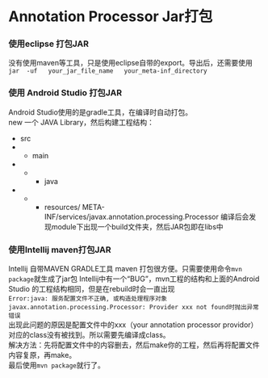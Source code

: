 # Annotation Processor Jar打包
### 使用eclipse 打包JAR
没有使用maven等工具，只是使用eclipse自带的export。导出后，还需要使用`jar  -uf   your_jar_file_name   your_meta-inf_directory`

### 使用 Android Studio 打包JAR
Android Studio使用的是gradle工具，在编译时自动打包。  
new 一个 JAVA Library，然后构建工程结构：  
* src
*  - main
*  - + java
*  - + resources/ META-INF/services/javax.annotation.processing.Processor
编译后会发现module下出现一个build文件夹，然后JAR包即在libs中

### 使用Intellij maven打包JAR
Intellij 自带MAVEN GRADLE工具
maven 打包很方便。只需要使用命令`mvn package`就生成了jar包
Intellij中有一个“BUG”，mvn工程的结构和上面的Android Studio 的工程结构相同，但是在rebuild时会一直出现  
`Error:java: 服务配置文件不正确, 或构造处理程序对象javax.annotation.processing.Processor: Provider xxx not found时抛出异常错误`  
出现此问题的原因是配置文件中的xxx（your annotation processor providor）对应的class没有被找到。所以需要先编译成class。  
解决方法：先将配置文件中的内容删去，然后make你的工程，然后再将配置文件内容复原，再make。  
最后使用`mvn package`就行了。